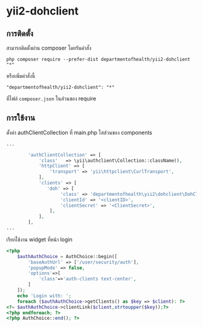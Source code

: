yii2-dohclient
==============



การติดตั้ง
------------

สามารถติดตั้งผ่าน composer โดยรันคำสั่ง
```
php composer require --prefer-dist departmentofhealth/yii2-dohclient "*"
```

หรือเพิ่มคำสั่งนี้

```
"departmentofhealth/yii2-dohclient": "*"
```

ที่ไฟล์  `composer.json` ในส่วนของ require


การใช้งาน
-----

ตั้งค่า authClientCollection ที่ main.php ใสส่วนของ components

```php
...

        'authClientCollection' => [
            'class'   => \yii\authclient\Collection::className(),
            'httpClient' => [
                'transport' => 'yii\httpclient\CurlTransport',
            ],
            'clients' => [
               'doh' => [
                    'class' => 'departmentofhealth\yii2\dohclient\DohClientDektrium',
                    'clientId' => '<clientID>',
                    'clientSecret' => '<ClientSecret>',
                ],
            ],
        ],
...
```

เรียกใช้งาน widget ที่หน้า login

```php
<?php
    $authAuthChoice = AuthChoice::begin([
        'baseAuthUrl' => ['/user/security/auth'],
        'popupMode' => false,
        'options'=>[
            'class'=>'auth-clients text-center',
        ]
    ]);
    echo 'Login with: ';
    foreach ($authAuthChoice->getClients() as $key => $client): ?>
<?= $authAuthChoice->clientLink($client,strtoupper($key));?>
<?php endforeach; ?>
<?php AuthChoice::end(); ?>

```


